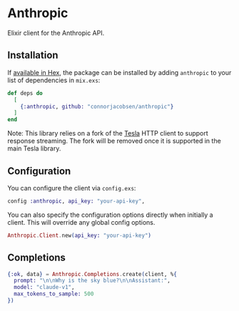 # Anthropic

Elixir client for the Anthropic API.

## Installation

If [available in Hex](https://hex.pm/docs/publish), the package can be installed
by adding `anthropic` to your list of dependencies in `mix.exs`:

```elixir
def deps do
  [
    {:anthropic, github: "connorjacobsen/anthropic"}
  ]
end
```

Note: This library relies on a fork of the [Tesla](https://github.com/elixir-tesla/tesla) HTTP client to support response streaming. The fork will be removed once it is supported in the main Tesla library.

## Configuration

You can configure the client via `config.exs`:

```elixir
config :anthropic, api_key: "your-api-key",
```

You can also specify the configuration options directly when initially a client. This will override any global config options.


```elixir
Anthropic.Client.new(api_key: "your-api-key")
```

## Completions

```elixir
{:ok, data} = Anthropic.Completions.create(client, %{
  prompt: "\n\nWhy is the sky blue?\n\nAssistant:",
  model: "claude-v1",
  max_tokens_to_sample: 500
})
```
